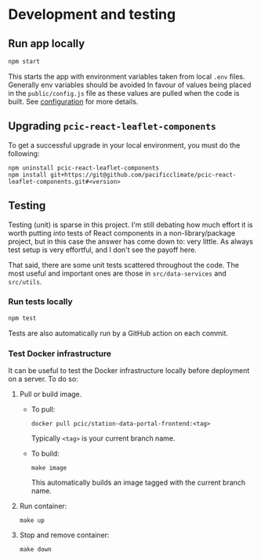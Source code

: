 # Development and testing

## Run app locally

```bash
npm start
```

This starts the app with environment variables taken from local `.env` files. Generally env variables should be avoided
In favour of values being placed in the `public/config.js` file as these values are pulled when the code
is built. See [configuration](./configuration.md) for more details.

## Upgrading `pcic-react-leaflet-components`

To get a successful upgrade in your local environment, you must do the
following:

```
npm uninstall pcic-react-leaflet-components
npm install git+https://git@github.com/pacificclimate/pcic-react-leaflet-components.git#<version>
```

## Testing

Testing (unit) is sparse in this project. I'm still debating how much effort
it is worth putting into tests of React components in a non-library/package
project, but in this case the answer has come down to: very little. As always
test setup is very effortful, and I don't see the payoff here.

That said, there are some unit tests scattered throughout the code. The most
useful and important ones are those in `src/data-services` and `src/utils`.

### Run tests locally

```bash
npm test
```

Tests are also automatically run by a GitHub action on each commit.

### Test Docker infrastructure

It can be useful to test the Docker infrastructure locally before
deployment on a server. To do so:

1. Pull or build image.

   - To pull:

     ```
     docker pull pcic/station-data-portal-frontend:<tag>
     ```

     Typically `<tag>` is your current branch name.

   - To build:

     `make image`

     This automatically builds an image tagged with the current branch name.

2. Run container:

   `make up`

3. Stop and remove container:

   `make down`
